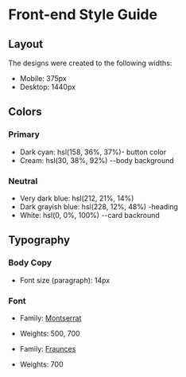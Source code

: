# Front-end Style Guide

## Layout

The designs were created to the following widths:

- Mobile: 375px
- Desktop: 1440px

## Colors

### Primary

- Dark cyan: hsl(158, 36%, 37%)- button color
- Cream: hsl(30, 38%, 92%) --body background

### Neutral

- Very dark blue: hsl(212, 21%, 14%)
- Dark grayish blue: hsl(228, 12%, 48%) -heading
- White: hsl(0, 0%, 100%) --card backround

## Typography

### Body Copy

- Font size (paragraph): 14px

### Font

- Family: [Montserrat](https://fonts.google.com/specimen/Montserrat)
- Weights: 500, 700

- Family: [Fraunces](https://fonts.google.com/specimen/Fraunces)
- Weights: 700
